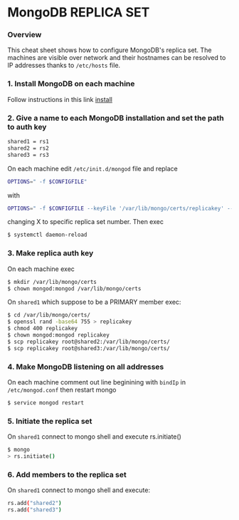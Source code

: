 # MongoDB REPLICA SET
### Overview
This cheat sheet shows how to configure MongoDB's replica set. The machines are visible over network and their hostnames can be resolved to IP addresses thanks to ```/etc/hosts``` file.

### 1. Install MongoDB on each machine
Follow instructions in this link [install]

### 2. Give a name to each MongoDB installation and set the path to auth key
```sh
shared1 = rs1
shared2 = rs2
shared3 = rs3
```
On each machine edit ```/etc/init.d/mongod``` file and replace 
```sh
OPTIONS=" -f $CONFIGFILE"
``` 
with 

```sh
OPTIONS=" -f $CONFIGFILE --keyFile '/var/lib/mongo/certs/replicakey' --replSet 'rsX'"
``` 
changing X to specific replica set number. Then exec
```sh
$ systemctl daemon-reload
```

### 3. Make replica auth key
On each machine exec
```sh
$ mkdir /var/lib/mongo/certs
$ chown mongod:mongod /var/lib/mongo/certs
```
On ```shared1``` which suppose to be a PRIMARY member exec:
```sh
$ cd /var/lib/mongo/certs/
$ openssl rand -base64 755 > replicakey
$ chmod 400 replicakey
$ chown mongod:mongod replicakey
$ scp replicakey root@shared2:/var/lib/mongo/certs/
$ scp replicakey root@shared3:/var/lib/mongo/certs/
```
### 4. Make MongoDB listening on all addresses
On each machine comment out line beginining with ```bindIp``` in ```/etc/mongod.conf``` then restart mongo
```sh
$ service mongod restart
```

### 5. Initiate the replica set
On ```shared1``` connect to mongo shell and execute rs.initiate()
```sh
$ mongo
> rs.initiate()
```
### 6. Add members to the replica set
On ```shared1``` connect to mongo shell and execute:
```sh
rs.add("shared2")
rs.add("shared3")
```
[install]: <https://github.com/gitarte/CHEAT-SHEET/blob/master/mongodb/install.md>
